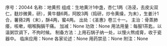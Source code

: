 序号：20044
名称：地黄煎
组成：生地黄汁1中盏，杏仁1两（汤浸，去皮尖双仁，麸炒微黄，研），黄牛髓6两，阿胶3两（捣研，炒令黄燥，为末），生姜汁1合，薯蓣2两（末），酥4两，蜜4两。
出处：《圣惠》卷三十一。
主治：骨蒸肺痿，咳嗽，咽喉胸膈干痛。
加减：None
功效：None
用法用量：每服1茶匙，以温粥饮调下，不拘时候。
制备方法：上用石锅子纳一处，以慢火熬成膏，收于瓷器中。
临床应用：None
各家论述：None
用药禁忌：None
附注：None
